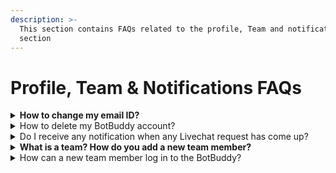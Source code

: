 ```yaml
---
description: >-
  This section contains FAQs related to the profile, Team and notification
  section
---
```


# Profile, Team & Notifications FAQs

<details>

<summary><strong>How to change my email ID?</strong></summary>

You cannot change your email address once you have created your account from the BotBuddy app. However, You can contact BotBuddy at support@botbuddyai.com to change your email address.

</details>

<details>

<summary>How to delete my BotBuddy account?</summary>

Once you login to your BotBuddy account

1. Navigate to the profile section in the settings section
2. In the bottom left corner, There you can see the option 'delete my account

</details>

<details>

<summary>Do I receive any notification when any Livechat request has come up?</summary>

Your notifications dashboard will receive notifications when live chat requests come through. These notifications are visible to you and the agents you add to your account.

</details>

<details>

<summary><strong>What is a team? How do you add a new team member?</strong></summary>

A team in BotBuddy is people in your organization that will take over for a live chat request. You can add up to three support agents to your team. Moreover, you can give your team access to your account by giving them a separate account with credentials you create in the Team module.

1. To add the same, Navigate the To Team Tab.
2. Click On Add Team Member
3. To Add A New Member, Fill Out The Name, Email, and Password of your new team Member.
4. You can also add their photograph and WhatsApp Number.

</details>

<details>

<summary>How can a new team member log in to the BotBuddy?</summary>

A new team member can log in with their assigned credentials on BotBuddy. You can add three members to the team module on BotBuddy. The main account owner will have full access to these credentials and can change them as they see fit.

1. Navigate To Team Tab
2. Click On Add Team Member To Add A New Member
3. Fill Out The Name, Email, and Password Of You New Team Member. You can also add their photograph and WhatsApp Number.
4. For example, A New Team member here will log in on app.botbuddyai.com from their email address xyz@gmail.com and the password above.

</details>
